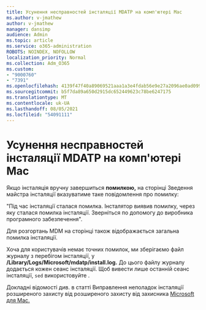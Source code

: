 ```yaml
---
title: Усунення несправностей інсталяції MDATP на комп'ютері Mac
ms.author: v-jmathew
author: v-jmathew
manager: dansimp
audience: Admin
ms.topic: article
ms.service: o365-administration
ROBOTS: NOINDEX, NOFOLLOW
localization_priority: Normal
ms.collection: Adm_O365
ms.custom:
- "9000760"
- "7391"
ms.openlocfilehash: 4139f47f40a89069521aaa1a3e4fdab56e9e27a2096ae0ad099be827f60d51fc
ms.sourcegitcommit: b5f7da89a650d2915dc652449623c78be6247175
ms.translationtype: MT
ms.contentlocale: uk-UA
ms.lasthandoff: 08/05/2021
ms.locfileid: "54091111"
---
```

# <a name="troubleshoot-mdatp-installation-problems-on-a-mac"></a>Усунення несправностей інсталяції MDATP на комп'ютері Mac

Якщо інсталяція вручну завершиться **помилкою,** на сторінці Зведення майстра інсталяції вказуватиме таке повідомлення про помилку:

"Під час інсталяції сталася помилка. Інсталятор виявив помилку, через яку сталася помилка інсталяції. Зверніться по допомогу до виробника програмного забезпечення".

Для розгортань MDM на сторінці також відображається загальна помилка інсталяції.

Хоча для користувачів немає точних помилок, ми зберігаємо файл журналу з перебігом інсталяції, у **/Library/Logs/Microsoft/mdatp/install.log.** До цього файлу журналу додається кожен сеанс інсталяції. Щоб вивести лише останній сеанс інсталяції, `sed` використовуйте .

Докладні відомості див. в статті Виправлення неполадок інсталяції розширеного захисту від розширеного захисту від захисника [Microsoft для Mac.](https://go.microsoft.com/fwlink/?linkid=2144615)
